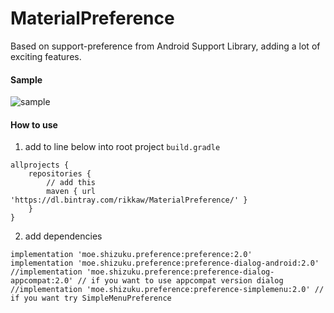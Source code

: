 MaterialPreference
==================

Based on support-preference from Android Support Library, adding a lot of exciting features.

#### Sample

![sample](https://github.com/RikkaW/MaterialPreference/blob/master/art/sample.gif)

#### How to use

1. add to line below into root project ```build.gradle``` 
```
allprojects {
    repositories {
		// add this
        maven { url 'https://dl.bintray.com/rikkaw/MaterialPreference/' }
    }
}
```
2. add dependencies
```
implementation 'moe.shizuku.preference:preference:2.0'
implementation 'moe.shizuku.preference:preference-dialog-android:2.0'
//implementation 'moe.shizuku.preference:preference-dialog-appcompat:2.0' // if you want to use appcompat version dialog
//implementation 'moe.shizuku.preference:preference-simplemenu:2.0' // if you want try SimpleMenuPreference
```